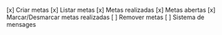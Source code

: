 [x] Criar metas
[x] Listar metas
    [x] Metas realizadas
    [x] Metas abertas
[x] Marcar/Desmarcar metas realizadas
[ ] Remover metas
[ ] Sistema de mensages

